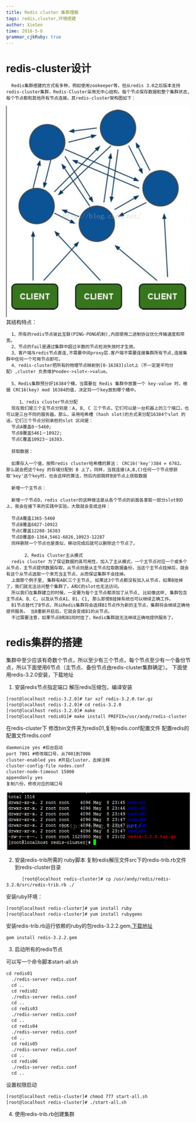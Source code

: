 ```yaml
---
title: Redis cluster 集群理解
tags: redis,cluster,环境搭建
author: XieSen
time: 2018-5-6 
grammar_cjkRuby: true
---
```


# redis-cluster设计
      Redis集群搭建的方式有多种，例如使用zookeeper等，但从redis 3.0之后版本支持redis-cluster集群，Redis-Cluster采用无中心结构，每个节点保存数据和整个集群状态,每个节点都和其他所有节点连接。其redis-cluster架构图如下：

![redis cluster 架构示意图](https://www.github.com/xiesen310/notes_Images/raw/master/images/{year}-{month}/1525607528113.jpg)
      其结构特点：

      1、所有的redis节点彼此互联(PING-PONG机制),内部使用二进制协议优化传输速度和带宽。
      2、节点的fail是通过集群中超过半数的节点检测失效时才生效。
      3、客户端与redis节点直连,不需要中间proxy层.客户端不需要连接集群所有节点,连接集群中任何一个可用节点即可。
      4、redis-cluster把所有的物理节点映射到[0-16383]slot上（不一定是平均分配）,cluster 负责维护node<->slot<->value。

      5、Redis集群预分好16384个桶，当需要在 Redis 集群中放置一个 key-value 时，根据 CRC16(key) mod 16384的值，决定将一个key放到哪个桶中。

         1、redis cluster节点分配
      现在我们是三个主节点分别是：A, B, C 三个节点，它们可以是一台机器上的三个端口，也可以是三台不同的服务器。那么，采用哈希槽 (hash slot)的方式来分配16384个slot 的话，它们三个节点分别承担的slot 区间是：
      节点A覆盖0－5460;
      节点B覆盖5461－10922;
      节点C覆盖10923－16383.

      获取数据：

      如果存入一个值，按照redis cluster哈希槽的算法： CRC16('key')384 = 6782。 那么就会把这个key 的存储分配到 B 上了。同样，当我连接(A,B,C)任何一个节点想获取'key'这个key时，也会这样的算法，然后内部跳转到B节点上获取数据 

      新增一个主节点：

      新增一个节点D，redis cluster的这种做法是从各个节点的前面各拿取一部分slot到D上，我会在接下来的实践中实验。大致就会变成这样：

      节点A覆盖1365-5460
      节点B覆盖6827-10922
      节点C覆盖12288-16383
      节点D覆盖0-1364,5461-6826,10923-12287
      同样删除一个节点也是类似，移动完成后就可以删除这个节点了。

           2、Redis Cluster主从模式
      redis cluster 为了保证数据的高可用性，加入了主从模式，一个主节点对应一个或多个从节点，主节点提供数据存取，从节点则是从主节点拉取数据备份，当这个主节点挂掉后，就会有这个从节点选取一个来充当主节点，从而保证集群不会挂掉。
      上面那个例子里, 集群有ABC三个主节点, 如果这3个节点都没有加入从节点，如果B挂掉了，我们就无法访问整个集群了。A和C的slot也无法访问。
      所以我们在集群建立的时候，一定要为每个主节点都添加了从节点, 比如像这样, 集群包含主节点A、B、C, 以及从节点A1、B1、C1, 那么即使B挂掉系统也可以继续正确工作。
      B1节点替代了B节点，所以Redis集群将会选择B1节点作为新的主节点，集群将会继续正确地提供服务。 当B重新开启后，它就会变成B1的从节点。
      不过需要注意，如果节点B和B1同时挂了，Redis集群就无法继续正确地提供服务了。

# redis集群的搭建
 集群中至少应该有奇数个节点，所以至少有三个节点，每个节点至少有一个备份节点，所以下面使用6节点（主节点、备份节点由redis-cluster集群确定）。
下面使用redis-3.2.0安装，下载地址  

1. 安装redis节点指定端口
解压redis压缩包，编译安装

``` shell
[root@localhost redis-3.2.0]# tar xzf redis-3.2.0.tar.gz  
[root@localhost redis-3.2.0]# cd redis-3.2.0  
[root@localhost redis-3.2.0]# make  
[root@localhost redis01]# make install PREFIX=/usr/andy/redis-cluster
```
  在redis-cluster下 修改bin文件夹为redis01,复制redis.conf配置文件
  配置redis的配置文件redis.conf
  

``` shell
daemonize yes #后台启动
port 7001 #修改端口号，从7001到7006
cluster-enabled yes #开启cluster，去掉注释
cluster-config-file nodes.conf
cluster-node-timeout 15000
appendonly yes
复制六份，修改对应的端口号
```
![修改配置文件信息](https://www.github.com/xiesen310/notes_Images/raw/master/images/{year}-{month}/1525607705804.jpg)

2. 安装redis-trib所需的 ruby脚本
复制redis解压文件src下的redis-trib.rb文件到redis-cluster目录

``` shell
      [root@localhost redis-cluster]# cp /usr/andy/redis/redis-3.2.0/src/redis-trib.rb ./  
```
安装ruby环境：

``` shell
[root@localhost redis-cluster]# yum install ruby  
[root@localhost redis-cluster]# yum install rubygems  
```
安装redis-trib.rb运行依赖的ruby的包redis-3.2.2.gem,[下载地址](https://zm12.sm-tc.cn/?src=l4uLj4zF0NCNip2GmJqSjNGYk5CdnpPRjIyT0ZmejIuThtGRmovQmJqSjNCNmpuWjNLM0c3RzdGYmpI%3D&uid=33d7587b1a43173009b5ca833db6ff6b&restype=1&from=derive&depth=2&wap=false&force=true&bu=web&v=1&link_type=12)

``` shell
gem install redis-3.2.2.gem  
```
3. 启动所有的redis节点

  可以写一个命令脚本start-all.sh
  

``` shell
cd redis01  
  ./redis-server redis.conf  
  cd ..  
  cd redis02  
  ./redis-server redis.conf  
  cd ..  
  cd redis03  
  ./redis-server redis.conf  
  cd ..  
  cd redis04  
  ./redis-server redis.conf  
  cd ..  
  cd redis05  
  ./redis-server redis.conf  
  cd ..  
  cd redis06  
  ./redis-server redis.conf  
  cd ..  
```
设置权限启动

``` shell
[root@localhost redis-cluster]# chmod 777 start-all.sh   
[root@localhost redis-cluster]# ./start-all.sh   
```


4. 使用redis-trib.rb创建集群